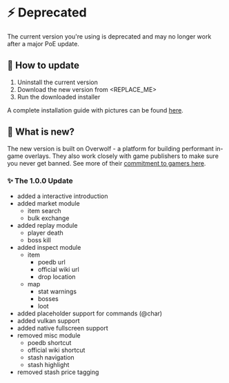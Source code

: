 # ⚡ Deprecated

The current version you're using is deprecated and may no longer work after a major PoE update.

## 🚩 How to update

1. Uninstall the current version
2. Download the new version from <REPLACE_ME>
3. Run the downloaded installer

A complete installation guide with pictures can be found [here](INSTALLING.md).

## 📰 What is new?

The new version is built on Overwolf - a platform for building performant in-game overlays. They also work closely with game publishers to make sure you never get banned. See more of their [commitment to gamers here](https://www.overwolf.com/our-commitment).

### ✨ The 1.0.0 Update

- added a interactive introduction
- added market module
  - item search
  - bulk exchange
- added replay module
  - player death
  - boss kill
- added inspect module
  - item
    - poedb url
    - official wiki url
    - drop location
  - map
    - stat warnings
    - bosses
    - loot
- added placeholder support for commands (@char)
- added vulkan support
- added native fullscreen support
- removed misc module
  - poedb shortcut
  - official wiki shortcut
  - stash navigation
  - stash highlight
- removed stash price tagging